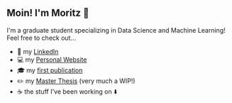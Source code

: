 ## Moin! I'm Moritz 👋
I'm a graduate student specializing in Data Science and Machine Learning! Feel free to check out...

- 🔎 my [LinkedIn](https://www.linkedin.com/in/moritzwilksch)
- 💻 my [Personal Website](https://moritzwilksch.github.io)
- 🎓 my [first publication](https://aisel.aisnet.org/wi2022/student_track/student_track/38/)
- ✏️ my [Master Thesis](https://github.com/moritzwilksch/MasterThesis) (very much a WIP!)
- ☕ the stuff I've been working on ⬇️


<!--
**moritzwilksch/moritzwilksch** is a ✨ _special_ ✨ repository because its `README.md` (this file) appears on your GitHub profile.

Here are some ideas to get you started:

- 🔭 I’m currently working on ...
- 🌱 I’m currently learning ...
- 👯 I’m looking to collaborate on ...
- 🤔 I’m looking for help with ...
- 💬 Ask me about ...
- 📫 How to reach me: ...
- 😄 Pronouns: ...
- ⚡ Fun fact: ...
-->
